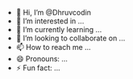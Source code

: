 - 👋 Hi, I’m @Dhruvcodin
- 👀 I’m interested in ...
- 🌱 I’m currently learning ...
- 💞️ I’m looking to collaborate on ...
- 📫 How to reach me ...
- 😄 Pronouns: ...
- ⚡ Fun fact: ...

<!---
Dhruvcodin/Dhruvcodin is a ✨ special ✨ repository because its `README.md` (this file) appears on your GitHub profile.
You can click the Preview link to take a look at your changes.
--->
